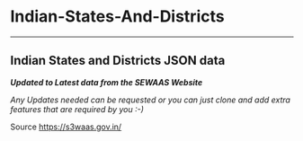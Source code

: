 # Indian-States-And-Districts
---

## Indian States and Districts JSON data

***Updated to Latest data from the SEWAAS Website***

*Any Updates needed can be requested or you can just clone and add extra features that are required by you :-)*


Source https://s3waas.gov.in/

